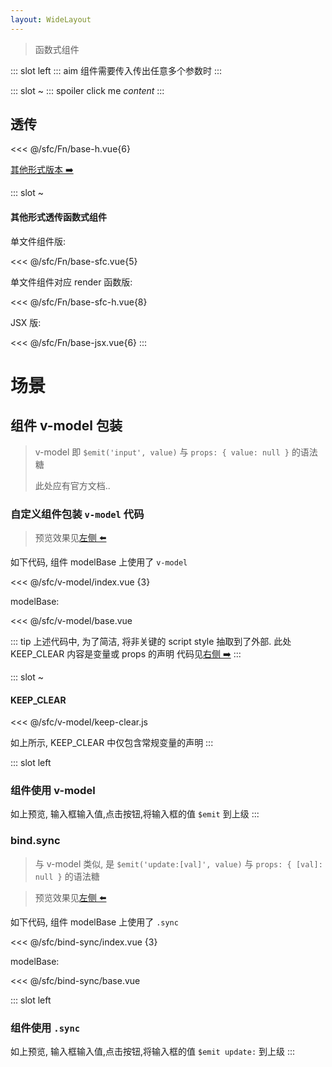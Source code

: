 ```yaml
---
layout: WideLayout
---
```


> 函数式组件

::: slot left
::: aim
组件需要传入传出任意多个参数时
:::

::: slot ~
::: spoiler click me
_content_
:::

## 透传

<<< @/sfc/Fn/base-h.vue{6}

[其他形式版本 ➡️](#其他形式透传函数式组件)

::: slot ~

#### 其他形式透传函数式组件

单文件组件版:

<<< @/sfc/Fn/base-sfc.vue{5}

单文件组件对应 render 函数版:

<<< @/sfc/Fn/base-sfc-h.vue{8}

JSX 版:

<<< @/sfc/Fn/base-jsx.vue{6}
:::

# 场景

## 组件 v-model 包装

> v-model 即 `$emit('input', value)` 与 `props: { value: null }` 的语法糖
>
> 此处应有官方文档..

### 自定义组件包装 `v-model` 代码

> 预览效果见[左侧 ⬅️](#组件使用-v-model)

如下代码, 组件 modelBase 上使用了 `v-model`

<<< @/sfc/v-model/index.vue {3}

modelBase:

<<< @/sfc/v-model/base.vue

::: tip
上述代码中, 为了简洁, 将非关键的 script style 抽取到了外部.
此处 KEEP_CLEAR 内容是变量或 props 的声明
代码见[右侧 ➡️](#keep-clear)
:::

::: slot ~

#### KEEP_CLEAR

<<< @/sfc/v-model/keep-clear.js

如上所示, KEEP_CLEAR 中仅包含常规变量的声明
:::

::: slot left

### 组件使用 v-model

<v-model-index />

如上预览, 输入框输入值,点击按钮,将输入框的值 `$emit` 到上级
:::

### bind.sync

> 与 v-model 类似, 是 `$emit('update:[val]', value)` 与 `props: { [val]: null }` 的语法糖

> 预览效果见[左侧 ⬅️](#组件使用-sync)

如下代码, 组件 modelBase 上使用了 `.sync`

<<< @/sfc/bind-sync/index.vue {3}

modelBase:

<<< @/sfc/bind-sync/base.vue

::: slot left

### 组件使用 `.sync`

<bind-sync-index />

如上预览, 输入框输入值,点击按钮,将输入框的值 `$emit update:` 到上级
:::
